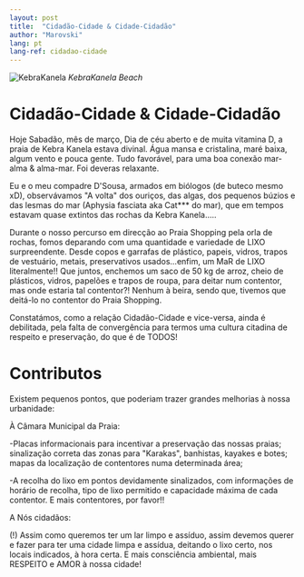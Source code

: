 ```yaml
---
layout: post
title:  "Cidadão-Cidade & Cidade-Cidadão"
author: "Marovski"
lang: pt
lang-ref: cidadao-cidade
---
```


![KebraKanela](https://z-p3-scontent.frai2-1.fna.fbcdn.net/v/t1.0-9/62572590_2331750293767164_2252673946904166400_n.jpg?_nc_cat=109&_nc_eui2=AeFWiAfiqwP-QeGfZJcZfytM9q5dAaSKcJIc1IBCXAwZFM2EZsHdmfeDPCXIEls04VUer0-sQYHNsfC9-g8ltue8pVglE58qkMXKGsR11gyhYg&_nc_ht=z-p3-scontent.frai2-1.fna&oh=8737f96a4767018402891b1ecd81d6f4&oe=5D8470D9)
_KebraKanela Beach_

# Cidadão-Cidade & Cidade-Cidadão

Hoje Sabadão, mês de março, 
Dia de céu aberto e de muita vitamina D, a praia de Kebra Kanela estava divinal. Água mansa e cristalina, maré baixa, algum vento e pouca gente. Tudo favorável, para uma boa conexão mar-alma & alma-mar. Foi deveras relaxante.

Eu e o meu compadre D'Sousa, armados em biólogos (de buteco mesmo xD), observávamos "A volta" dos ouriços, das algas, dos pequenos búzios e das lesmas do mar (Aphysia fasciata aka Cat*** do mar), que em tempos estavam quase extintos das rochas da Kebra Kanela.....

Durante o nosso percurso em direcção ao Praia Shopping pela orla de rochas, fomos deparando com uma quantidade e variedade de LIXO surpreendente. Desde copos e garrafas de plástico, papeis, vidros, trapos de vestuário, metais, preservativos usados...enfim, um MaR de LIXO literalmente!! Que juntos, enchemos um saco de 50 kg de arroz, cheio de plásticos, vidros, papelões e trapos de roupa, para deitar num contentor, mas onde estaria tal contentor?! Nenhum à beira, sendo que, tivemos que deitá-lo no contentor do Praia Shopping.

Constatámos, como a relação Cidadão-Cidade e vice-versa, ainda é debilitada, pela falta de convergência para termos uma cultura citadina de respeito e preservação, do que é de TODOS!

# Contributos

Existem pequenos pontos, que poderiam trazer grandes melhorias à nossa urbanidade:

À Câmara Municipal da Praia:

-Placas informacionais para incentivar a preservação das nossas praias; sinalização correta das zonas para "Karakas", banhistas, kayakes e botes; mapas da localização de contentores numa determinada área;

-A recolha do lixo em pontos devidamente sinalizados, com informações de horário de recolha, tipo de lixo permitido e capacidade máxima de cada contentor. E mais contentores, por favor!!

A Nós cidadãos:

(!) Assim como queremos ter um lar limpo e assíduo, assim devemos querer e fazer para ter uma cidade limpa e assídua, deitando o lixo certo, nos locais indicados, à hora certa. E mais consciência ambiental, mais RESPEITO e AMOR à nossa cidade! 

